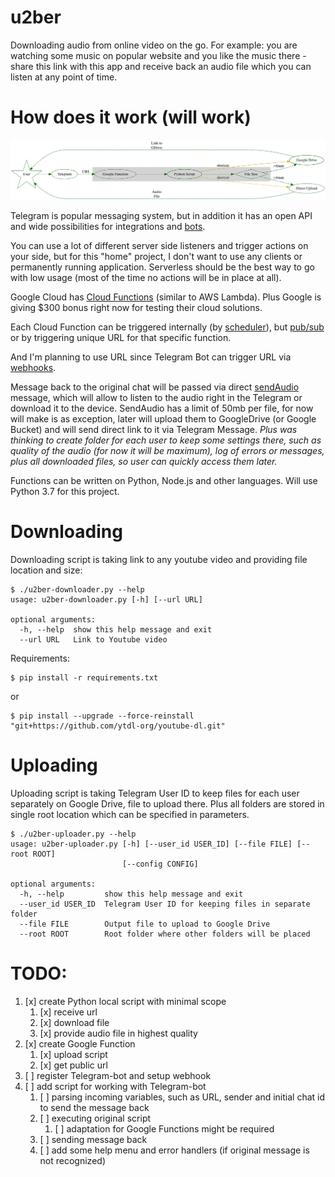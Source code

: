 # u2ber
Downloading audio from online video on the go. For example: you are watching some music on popular website and you like the music there - share this link with this app and receive back an audio file which you can listen at any point of time. 

# How does it work (will work)

![Diagram](diagram.svg)

Telegram is popular messaging system, but in addition it has an open API and wide possibilities for integrations and [bots](https://core.telegram.org/bots).

You can use a lot of different server side listeners and trigger actions on your side, but for this "home" project, I don't want to use any clients or permanently running application. Serverless should be the best way to go with low usage (most of the time no actions will be in place at all).

Google Cloud has [Cloud Functions](https://cloud.google.com/functions) (similar to AWS Lambda). Plus Google is giving $300 bonus right now for testing their cloud solutions.

Each Cloud Function can be triggered internally (by [scheduler](https://cloud.google.com/scheduler)), but [pub/sub](https://cloud.google.com/pubsub/docs) or by triggering unique URL for that specific function.

And I'm planning to use URL since Telegram Bot can trigger URL via [webhooks](https://core.telegram.org/bots/api#setwebhook).

Message back to the original chat will be passed via direct [sendAudio](https://core.telegram.org/bots/api#sendaudio) message, which will allow to listen to the audio right in the Telegram or download it to the device. SendAudio has a limit of 50mb per file, for now will make is as exception, later will upload them to GoogleDrive (or Google Bucket) and will send direct link to it via Telegram Message. _Plus was thinking to create folder for each user to keep some settings there, such as quality of the audio (for now it will be maximum), log of errors or messages, plus all downloaded files, so user can quickly access them later._ 

Functions can be written on Python, Node.js and other languages. Will use Python 3.7 for this project.

# Downloading

Downloading script is taking link to any youtube video and providing file location and size:
```
$ ./u2ber-downloader.py --help
usage: u2ber-downloader.py [-h] [--url URL]

optional arguments:
  -h, --help  show this help message and exit
  --url URL   Link to Youtube video
```

Requirements:
```
$ pip install -r requirements.txt
```
or 
```
$ pip install --upgrade --force-reinstall "git+https://github.com/ytdl-org/youtube-dl.git"
```

# Uploading

Uploading script is taking Telegram User ID to keep files for each user separately on Google Drive, file to upload there. Plus all folders are stored in single root location which can be specified in parameters.
```
$ ./u2ber-uploader.py --help
usage: u2ber-uploader.py [-h] [--user_id USER_ID] [--file FILE] [--root ROOT]
                         [--config CONFIG]

optional arguments:
  -h, --help         show this help message and exit
  --user_id USER_ID  Telegram User ID for keeping files in separate folder
  --file FILE        Output file to upload to Google Drive
  --root ROOT        Root folder where other folders will be placed
```

# TODO:
1. [x] create Python local script with minimal scope
    1. [x] receive url
    1. [x] download file
    1. [x] provide audio file in highest quality 
1. [x] create Google Function
    1. [x] upload script
    1. [x] get public url
1. [ ] register Telegram-bot and setup webhook
1. [ ] add script for working with Telegram-bot
    1. [ ] parsing incoming variables, such as URL, sender and initial chat id to send the message back
    1. [ ] executing original script
        1. [ ] adaptation for Google Functions might be required
    1. [ ] sending message back
    1. [ ] add some help menu and error handlers (if original message is not recognized) 
